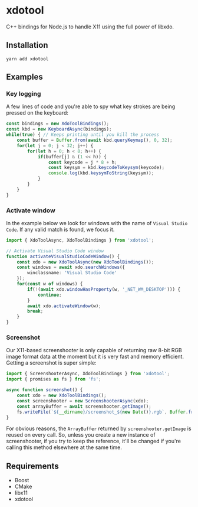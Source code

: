 # xdotool

C++ bindings for Node.js to handle X11 using the full power of libxdo.

## Installation

```
yarn add xdotool
```

## Examples

### Key logging

A few lines of code and you're able to spy what key strokes are being pressed on the keyboard:

```ts
const bindings = new XdoToolBindings();
const kbd = new KeyboardAsync(bindings);
while(true) { // Keeps printing until you kill the process
    const buffer = Buffer.from(await kbd.queryKeymap(), 0, 32);
    for(let j = 0; j < 32; j++) {
        for(let h = 0; h < 8; h++) {
            if(buffer[j] & (1 << h)) {
                const keycode = j * 8 + h;
                const keysym = kbd.keycodeToKeysym(keycode);
                console.log(kbd.keysymToString(keysym));
            }
        }
    }
}
```

### Activate window

In the example below we look for windows with the name of `Visual Studio Code`. If any valid match is found, we focus it.

```ts
import { XdoToolAsync, XdoToolBindings } from 'xdotool';

// Activate Visual Studio Code window
function activateVisualStudioCodeWindow() {
    const xdo = new XdoToolAsync(new XdoToolBindings());
    const windows = await xdo.searchWindows({
        winclassname: 'Visual Studio Code'
    });
    for(const w of windows) {
        if(!(await xdo.windowHasProperty(w, '_NET_WM_DESKTOP'))) {
            continue;
        }
        await xdo.activateWindow(w);
        break;
    }
}
```

### Screenshot

Our X11-based screenshooter is only capable of returning raw 8-bit RGB image format data at the moment but it is very fast and memory efficient. Getting a screenshot is super simple:

```ts
import { ScreenshooterAsync, XdoToolBindings } from 'xdotool';
import { promises as fs } from 'fs';

async function screenshot() {
    const xdo = new XdoToolBindings();
    const screenshooter = new ScreenshooterAsync(xdo);
    const arrayBuffer = await screenshooter.getImage();
    fs.writeFile(`${__dirname}/screenshot_${new Date()}.rgb`, Buffer.from(arrayBuffer));
}
```

For obvious reasons, the `ArrayBuffer` returned by `screenshooter.getImage` is reused on every call. So, unless you create a new instance of screenshooter, if you try to keep the reference, it'll be changed if you're calling this method elsewhere at the same time.

## Requirements

- Boost
- CMake
- libx11
- xdotool